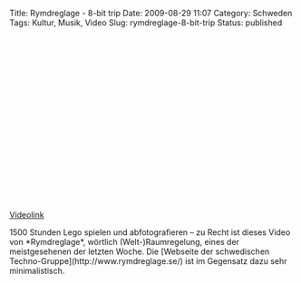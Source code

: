 Title: Rymdreglage - 8-bit trip
Date: 2009-08-29 11:07
Category: Schweden
Tags: Kultur, Musik, Video
Slug: rymdreglage-8-bit-trip
Status: published

<p>
<object width="480" height="295">
<param name="movie" value="http://www.youtube-nocookie.com/v/4qsWFFuYZYI&amp;hl=sv&amp;fs=1&amp;"></param><param name="allowFullScreen" value="true"></param><param name="allowscriptaccess" value="always"></param>

<embed src="http://www.youtube-nocookie.com/v/4qsWFFuYZYI&amp;hl=sv&amp;fs=1&amp;" type="application/x-shockwave-flash" allowscriptaccess="always" allowfullscreen="true" width="480" height="295">
</embed>
</object>
  
[Videolink](http://www.youtube.com/watch?v=4qsWFFuYZYI)

</p>
1500 Stunden Lego spielen und abfotografieren – zu Recht ist dieses
Video von *Rymdreglage*, wörtlich (Welt-)Raumregelung, eines der
meistgesehenen der letzten Woche. Die [Webseite der schwedischen
Techno-Gruppe](http://www.rymdreglage.se/) ist im Gegensatz dazu sehr
minimalistisch.

